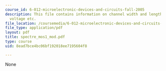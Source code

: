 ```yaml
---
course_id: 6-012-microelectronic-devices-and-circuits-fall-2005
description: This file contains information on channel width and length, threshold
  voltage etc.
file_location: /coursemedia/6-012-microelectronic-devices-and-circuits-fall-2005/8ead7bce4bc06bf192018ee7195604f8_spectre_mos1_mod.pdf
file_type: application/pdf
layout: pdf
title: spectre_mos1_mod.pdf
type: course
uid: 8ead7bce4bc06bf192018ee7195604f8

---
```

None